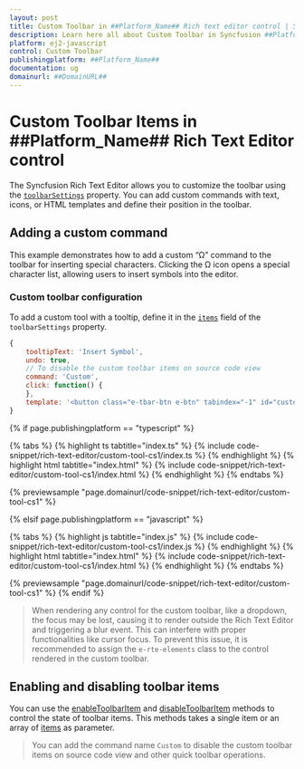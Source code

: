 ```yaml
---
layout: post
title: Custom Toolbar in ##Platform_Name## Rich text editor control | Syncfusion
description: Learn here all about Custom Toolbar in Syncfusion ##Platform_Name## Rich text editor control of Syncfusion Essential JS 2 and more.
platform: ej2-javascript
control: Custom Toolbar
publishingplatform: ##Platform_Name##
documentation: ug
domainurl: ##DomainURL##
---
```


# Custom Toolbar Items in ##Platform_Name## Rich Text Editor control

The Syncfusion Rich Text Editor allows you to customize the toolbar using the [`toolbarSettings`](https://ej2.syncfusion.com/react/documentation/api/rich-text-editor/#toolbarSettings) property. You can add custom commands with text, icons, or HTML templates and define their position in the toolbar.

## Adding a custom command  

This example demonstrates how to add a custom “Ω” command to the toolbar for inserting special characters. Clicking the Ω icon opens a special character list, allowing users to insert symbols into the editor.

### Custom toolbar configuration

To add a custom tool with a tooltip, define it in the [`items`](https://helpej2.syncfusion.com/documentation/api/rich-text-editor/toolbarSettingsModel/#items) field of the `toolbarSettings` property.

```javascript
{
    tooltipText: 'Insert Symbol',
    undo: true,
    // To disable the custom toolbar items on source code view
    command: 'Custom',
    click: function() {
    },
    template: '<button class="e-tbar-btn e-btn" tabindex="-1" id="custom_tbar" style="width:100%"><div class="e-tbar-btn-text" style="font-weight: 500;"> &#937;</div></button>'
}
```

{% if page.publishingplatform == "typescript" %}

{% tabs %}
{% highlight ts tabtitle="index.ts" %}
{% include code-snippet/rich-text-editor/custom-tool-cs1/index.ts %}
{% endhighlight %}
{% highlight html tabtitle="index.html" %}
{% include code-snippet/rich-text-editor/custom-tool-cs1/index.html %}
{% endhighlight %}
{% endtabs %}
        
{% previewsample "page.domainurl/code-snippet/rich-text-editor/custom-tool-cs1" %}

{% elsif page.publishingplatform == "javascript" %}

{% tabs %}
{% highlight js tabtitle="index.js" %}
{% include code-snippet/rich-text-editor/custom-tool-cs1/index.js %}
{% endhighlight %}
{% highlight html tabtitle="index.html" %}
{% include code-snippet/rich-text-editor/custom-tool-cs1/index.html %}
{% endhighlight %}
{% endtabs %}

{% previewsample "page.domainurl/code-snippet/rich-text-editor/custom-tool-cs1" %}
{% endif %}

> When rendering any control for the custom toolbar, like a dropdown, the focus may be lost, causing it to render outside the Rich Text Editor and triggering a blur event. This can interfere with proper functionalities like cursor focus. To prevent this issue, it is recommended to assign the `e-rte-elements` class to the control rendered in the custom toolbar.

## Enabling and disabling toolbar items

You can use the [enableToolbarItem](https://helpej2.syncfusion.com/documentation/api/rich-text-editor/#enabletoolbaritem) and [disableToolbarItem](https://helpej2.syncfusion.com/documentation/api/rich-text-editor/#disabletoolbaritem) methods to control the state of toolbar items. This methods takes a single item or an array of [items](#available-toolbar-items) as parameter.

> You can add the command name `Custom` to disable the custom toolbar items on source code view and other quick toolbar operations.